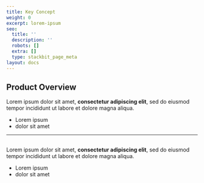 ```yaml
---
title: Key Concept
weight: 0
excerpt: lorem-ipsum
seo:
  title: ''
  description: ''
  robots: []
  extra: []
  type: stackbit_page_meta
layout: docs
---
```

## Product Overview

Lorem ipsum dolor sit amet, **consectetur adipiscing elit**, sed do eiusmod tempor incididunt ut labore et dolore magna aliqua.

- Lorem ipsum
- dolor sit amet

---
## 

Lorem ipsum dolor sit amet, **consectetur adipiscing elit**, sed do eiusmod tempor incididunt ut labore et dolore magna aliqua.

- Lorem ipsum
- dolor sit amet